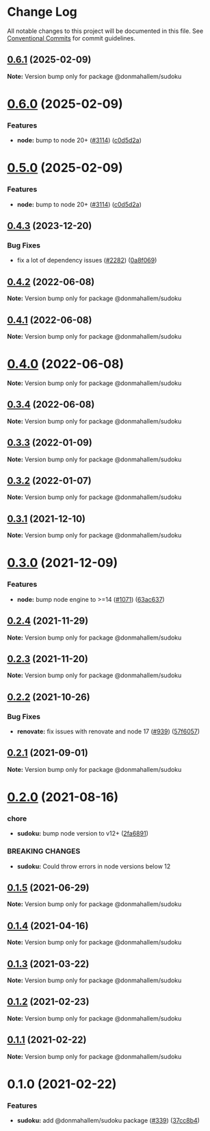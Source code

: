# Change Log

All notable changes to this project will be documented in this file.
See [Conventional Commits](https://conventionalcommits.org) for commit guidelines.

## [0.6.1](https://github.com/donmahallem/js-libs/compare/@donmahallem/sudoku@0.6.0...@donmahallem/sudoku@0.6.1) (2025-02-09)

**Note:** Version bump only for package @donmahallem/sudoku

# [0.6.0](https://github.com/donmahallem/js-libs/compare/@donmahallem/sudoku@0.4.3...@donmahallem/sudoku@0.6.0) (2025-02-09)

### Features

- **node:** bump to node 20+ ([#3114](https://github.com/donmahallem/js-libs/issues/3114)) ([c0d5d2a](https://github.com/donmahallem/js-libs/commit/c0d5d2a9c19088d2f1e7c33de84e8f14bd7aa084))

# [0.5.0](https://github.com/donmahallem/js-libs/compare/@donmahallem/sudoku@0.4.3...@donmahallem/sudoku@0.5.0) (2025-02-09)

### Features

- **node:** bump to node 20+ ([#3114](https://github.com/donmahallem/js-libs/issues/3114)) ([c0d5d2a](https://github.com/donmahallem/js-libs/commit/c0d5d2a9c19088d2f1e7c33de84e8f14bd7aa084))

## [0.4.3](https://github.com/donmahallem/js-libs/compare/@donmahallem/sudoku@0.4.2...@donmahallem/sudoku@0.4.3) (2023-12-20)

### Bug Fixes

- fix a lot of dependency issues ([#2282](https://github.com/donmahallem/js-libs/issues/2282)) ([0a8f069](https://github.com/donmahallem/js-libs/commit/0a8f06939c4ef4cdae42fd0fd3d780bf3501bcb5))

## [0.4.2](https://github.com/donmahallem/js-libs/compare/@donmahallem/sudoku@0.4.1...@donmahallem/sudoku@0.4.2) (2022-06-08)

**Note:** Version bump only for package @donmahallem/sudoku

## [0.4.1](https://github.com/donmahallem/js-libs/compare/@donmahallem/sudoku@0.4.0...@donmahallem/sudoku@0.4.1) (2022-06-08)

**Note:** Version bump only for package @donmahallem/sudoku

# [0.4.0](https://github.com/donmahallem/js-libs/compare/@donmahallem/sudoku@0.3.3...@donmahallem/sudoku@0.4.0) (2022-06-08)

**Note:** Version bump only for package @donmahallem/sudoku

## [0.3.4](https://github.com/donmahallem/js-libs/compare/@donmahallem/sudoku@0.3.3...@donmahallem/sudoku@0.3.4) (2022-06-08)

**Note:** Version bump only for package @donmahallem/sudoku

## [0.3.3](https://github.com/donmahallem/js-libs/compare/@donmahallem/sudoku@0.3.2...@donmahallem/sudoku@0.3.3) (2022-01-09)

**Note:** Version bump only for package @donmahallem/sudoku

## [0.3.2](https://github.com/donmahallem/js-libs/compare/@donmahallem/sudoku@0.3.1...@donmahallem/sudoku@0.3.2) (2022-01-07)

**Note:** Version bump only for package @donmahallem/sudoku

## [0.3.1](https://github.com/donmahallem/js-libs/compare/@donmahallem/sudoku@0.3.0...@donmahallem/sudoku@0.3.1) (2021-12-10)

**Note:** Version bump only for package @donmahallem/sudoku

# [0.3.0](https://github.com/donmahallem/js-libs/compare/@donmahallem/sudoku@0.2.4...@donmahallem/sudoku@0.3.0) (2021-12-09)

### Features

- **node:** bump node engine to >=14 ([#1071](https://github.com/donmahallem/js-libs/issues/1071)) ([63ac637](https://github.com/donmahallem/js-libs/commit/63ac63722f070970e7d42062b900deaff63dffdc))

## [0.2.4](https://github.com/donmahallem/js-libs/compare/@donmahallem/sudoku@0.2.3...@donmahallem/sudoku@0.2.4) (2021-11-29)

**Note:** Version bump only for package @donmahallem/sudoku

## [0.2.3](https://github.com/donmahallem/js-libs/compare/@donmahallem/sudoku@0.2.2...@donmahallem/sudoku@0.2.3) (2021-11-20)

**Note:** Version bump only for package @donmahallem/sudoku

## [0.2.2](https://github.com/donmahallem/js-libs/compare/@donmahallem/sudoku@0.2.1...@donmahallem/sudoku@0.2.2) (2021-10-26)

### Bug Fixes

- **renovate:** fix issues with renovate and node 17 ([#939](https://github.com/donmahallem/js-libs/issues/939)) ([57f6057](https://github.com/donmahallem/js-libs/commit/57f6057542b9b7f8d70a544a37fe36bf98c859dc))

## [0.2.1](https://github.com/donmahallem/js-libs/compare/@donmahallem/sudoku@0.2.0...@donmahallem/sudoku@0.2.1) (2021-09-01)

**Note:** Version bump only for package @donmahallem/sudoku

# [0.2.0](https://github.com/donmahallem/js-libs/compare/@donmahallem/sudoku@0.1.5...@donmahallem/sudoku@0.2.0) (2021-08-16)

### chore

- **sudoku:** bump node version to v12+ ([2fa6891](https://github.com/donmahallem/js-libs/commit/2fa6891055627b988ff936a2b329aecad7d67df4))

### BREAKING CHANGES

- **sudoku:** Could throw errors in node versions below 12

## [0.1.5](https://github.com/donmahallem/js-libs/compare/@donmahallem/sudoku@0.1.4...@donmahallem/sudoku@0.1.5) (2021-06-29)

**Note:** Version bump only for package @donmahallem/sudoku

## [0.1.4](https://github.com/donmahallem/js-libs/compare/@donmahallem/sudoku@0.1.3...@donmahallem/sudoku@0.1.4) (2021-04-16)

**Note:** Version bump only for package @donmahallem/sudoku

## [0.1.3](https://github.com/donmahallem/js-libs/compare/@donmahallem/sudoku@0.1.2...@donmahallem/sudoku@0.1.3) (2021-03-22)

**Note:** Version bump only for package @donmahallem/sudoku

## [0.1.2](https://github.com/donmahallem/js-libs/compare/@donmahallem/sudoku@0.1.1...@donmahallem/sudoku@0.1.2) (2021-02-23)

**Note:** Version bump only for package @donmahallem/sudoku

## [0.1.1](https://github.com/donmahallem/js-libs/compare/@donmahallem/sudoku@0.1.0...@donmahallem/sudoku@0.1.1) (2021-02-22)

**Note:** Version bump only for package @donmahallem/sudoku

# 0.1.0 (2021-02-22)

### Features

- **sudoku:** add @donmahallem/sudoku package ([#339](https://github.com/donmahallem/js-libs/issues/339)) ([37cc8b4](https://github.com/donmahallem/js-libs/commit/37cc8b4eb7bdf3f98f2a3f866ba90486e3dfb2b5))

